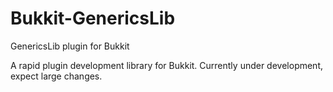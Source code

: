 Bukkit-GenericsLib
==================

GenericsLib plugin for Bukkit

A rapid plugin development library for Bukkit. Currently under development, expect large changes.
